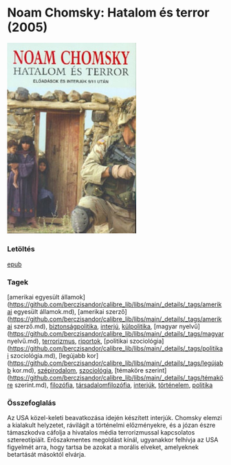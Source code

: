 # <a name="id_343">Noam Chomsky: Hatalom és terror (2005)</a>
<img src="https://github.com/BercziSandor/calibre_lib/raw/main/libs/main/Noam%20Chomsky/Hatalom%20es%20terror%20%28343%29/cover.jpg" alt="cover" width="300"/>

### Letöltés
[epub](https://github.com/BercziSandor/calibre_lib/raw/main/libs/main/Noam%20Chomsky/Hatalom%20es%20terror%20%28343%29/Hatalom%20es%20terror%20-%20Noam%20Chomsky.epub)

### Tagek
[amerikai egyesült államok](https://github.com/berczisandor/calibre_lib/libs/main/_details/_tags/amerikai egyesült államok.md), [amerikai szerző](https://github.com/berczisandor/calibre_lib/libs/main/_details/_tags/amerikai szerző.md), [biztonságpolitika](https://github.com/berczisandor/calibre_lib/libs/main/_details/_tags/biztonságpolitika.md), [interjú](https://github.com/berczisandor/calibre_lib/libs/main/_details/_tags/interjú.md), [külpolitika](https://github.com/berczisandor/calibre_lib/libs/main/_details/_tags/külpolitika.md), [magyar nyelvű](https://github.com/berczisandor/calibre_lib/libs/main/_details/_tags/magyar nyelvű.md), [terrorizmus](https://github.com/berczisandor/calibre_lib/libs/main/_details/_tags/terrorizmus.md), [riportok](https://github.com/berczisandor/calibre_lib/libs/main/_details/_tags/riportok.md), [politikai szociológia](https://github.com/berczisandor/calibre_lib/libs/main/_details/_tags/politikai szociológia.md), [legújabb kor](https://github.com/berczisandor/calibre_lib/libs/main/_details/_tags/legújabb kor.md), [szépirodalom](https://github.com/berczisandor/calibre_lib/libs/main/_details/_tags/szépirodalom.md), [szociológia](https://github.com/berczisandor/calibre_lib/libs/main/_details/_tags/szociológia.md), [témaköre szerint](https://github.com/berczisandor/calibre_lib/libs/main/_details/_tags/témaköre szerint.md), [filozófia](https://github.com/berczisandor/calibre_lib/libs/main/_details/_tags/filozófia.md), [társadalomfilozófia](https://github.com/berczisandor/calibre_lib/libs/main/_details/_tags/társadalomfilozófia.md), [interjúk](https://github.com/berczisandor/calibre_lib/libs/main/_details/_tags/interjúk.md), [történelem](https://github.com/berczisandor/calibre_lib/libs/main/_details/_tags/történelem.md), [politika](https://github.com/berczisandor/calibre_lib/libs/main/_details/_tags/politika.md)

### Összefoglalás
<div>
<p>Az USA közel-keleti beavatkozása idején készített interjúk. Chomsky elemzi a kialakult helyzetet, rávilágít a történelmi előzményekre, és a józan észre támaszkodva cáfolja a hivatalos média terrorizmussal kapcsolatos sztereotípiáit. Erőszakmentes megoldást kínál, ugyanakkor felhívja az USA figyelmét arra, hogy tartsa be azokat a morális elveket, amelyeknek betartását másoktól elvárja.</p></div>


